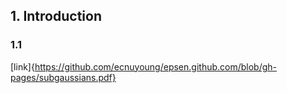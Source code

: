 ## 1. Introduction

### 1.1

[link]{https://github.com/ecnuyoung/epsen.github.com/blob/gh-pages/subgaussians.pdf}
